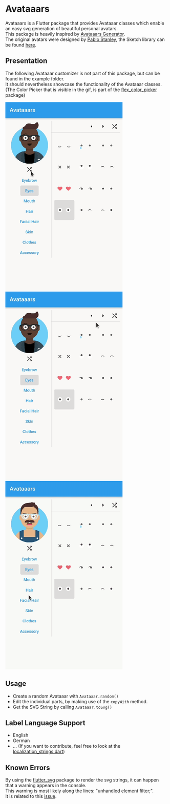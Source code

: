 # Avataaars
Avataaars is a Flutter package that provides Avataaar classes which enable an easy svg generation of beautiful personal avatars. </br>
This package is heavily inspired by [Avataaars Generator](https://github.com/fangpenlin/avataaars-generator). </br>
The original avatars were designed by [Pablo Stanley](https://twitter.com/pablostanley), the Sketch library can be found [here](https://www.avataaars.com/).

## Presentation

The following Avataaar customizer is not part of this package, but can be found in the example folder. </br>
It should nevertheless showcase the functionality of the Avataaar classes. </br>
(The Color Picker that is visible in the gif, is part of the [flex_color_picker](https://pub.dev/packages/flex_color_picker) package)
</br>

![random](assets/gifs/avataaars_random.gif) ![next](assets/gifs/avataaars_next.gif) ![selection](assets/gifs/avataaars_selection.gif)

## Usage
- Create a random Avataaar with `Avataaar.random()`
- Edit the individual parts, by making use of the `copyWith` method.
- Get the SVG String by calling `Avataaar.toSvg()`

## Label Language Support
- English
- German
- ... (If you want to contribute, feel free to look at the [localization_strings.dart](https://github.com/jlnrrg/avataaars/blob/main/lib/domain/localization_strings.dart))

## Known Errors
By using the [flutter_svg](https://pub.dev/packages/flutter_svg) package to render the svg strings, it can happen that a warning appears in the console. </br>
This warning is most likely along the lines: "unhandled element filter;". </br> It is related to this [issue](https://github.com/dnfield/flutter_svg/issues/533).